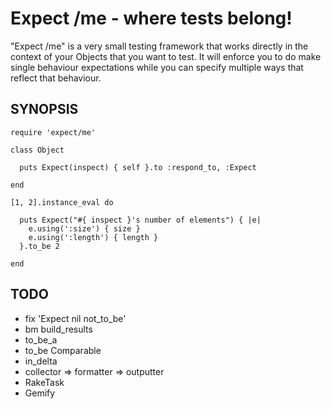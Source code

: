Expect /me - where tests belong!
================================

"Expect /me" is a very small testing framework that works directly in the context of your Objects that you want to test. It will enforce you to do make single behaviour expectations while you can specify multiple ways that reflect that behaviour. 

SYNOPSIS
--------

    require 'expect/me'

    class Object

      puts Expect(inspect) { self }.to :respond_to, :Expect

    end

    [1, 2].instance_eval do

      puts Expect("#{ inspect }'s number of elements") { |e|
        e.using(':size') { size }
        e.using(':length') { length }
      }.to_be 2

    end

TODO
----

* fix 'Expect nil not\_to\_be'
* bm build\_results
* to\_be\_a
* to\_be Comparable
* in\_delta
* collector => formatter => outputter
* RakeTask
* Gemify